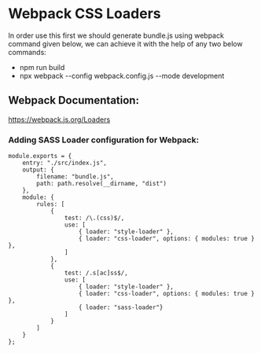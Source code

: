# Webpack CSS Loaders
In order use this first we should generate bundle.js using webpack command given below, we can achieve it with the help of any two below commands:
- npm run build
- npx webpack --config webpack.config.js --mode development 


## Webpack Documentation:
https://webpack.js.org/Loaders

### Adding SASS Loader configuration for Webpack:

```
module.exports = {
    entry: "./src/index.js",
    output: {
        filename: "bundle.js",
        path: path.resolve(__dirname, "dist")
    },
    module: {
        rules: [
            {
                test: /\.(css)$/,
                use: [
                    { loader: "style-loader" },
                    { loader: "css-loader", options: { modules: true } },
                ]
            },
            {
                test: /.s[ac]ss$/,
                use: [
                    { loader: "style-loader" },
                    { loader: "css-loader", options: { modules: true } },
                    { loader: "sass-loader"}
                ]
            }
        ]
    }
};
```

